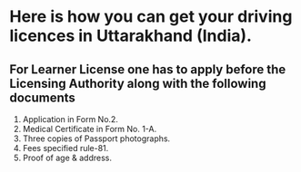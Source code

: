 # Here is how you can get your driving licences in Uttarakhand (India).

## For Learner License one has to apply before the Licensing Authority along with the following documents
1. Application in Form No.2.
1. Medical Certificate in Form No. 1-A.
3. Three copies of Passport photographs.
4. Fees specified rule-81.
5. Proof of age & address.
